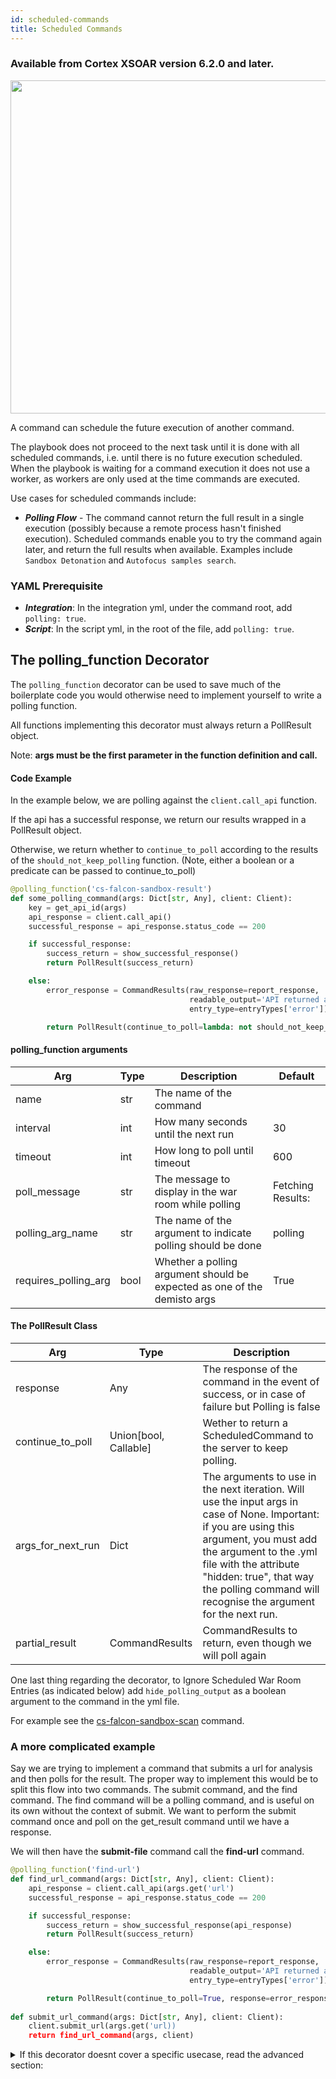 ```yaml
---
id: scheduled-commands
title: Scheduled Commands
---
```


### Available from Cortex XSOAR version 6.2.0 and later.

<img width="533" src="/doc_imgs/integrations/polling-command.png"></img>

A command can schedule the future execution of another command.

The playbook does not proceed to the next task until it is done with all scheduled commands, i.e. until there is no future execution scheduled.
When the playbook is waiting for a command execution it does not use a worker, as workers are only used at the time commands are executed.

Use cases for scheduled commands include:
* ***Polling Flow*** - The command cannot return the full result in a single execution (possibly because a remote process hasn't finished execution). Scheduled commands enable you to try the command again later, and return the full results when available. Examples include `Sandbox Detonation` and `Autofocus samples search`.

### YAML Prerequisite
* ***Integration***: In the integration yml, under the command root, add `polling: true`.
* ***Script***: In the script yml, in the root of the file, add `polling: true`.

## The polling_function Decorator
The `polling_function` decorator can be used to save much of the boilerplate code you would otherwise need to implement yourself to write a polling function.

All functions implementing this decorator must always return a PollResult object.

Note: **args must be the first parameter in the function definition and call.**
#### Code Example
In the example below, we are polling against the `client.call_api` function. 

If the api has a successful response, we return our results wrapped in a PollResult object. 

Otherwise, we return whether to `continue_to_poll` according to the results of the `should_not_keep_polling` function. (Note, either a boolean or a predicate can be passed to continue_to_poll)
```python
@polling_function('cs-falcon-sandbox-result')
def some_polling_command(args: Dict[str, Any], client: Client):
    key = get_api_id(args)
    api_response = client.call_api()
    successful_response = api_response.status_code == 200

    if successful_response:
        success_return = show_successful_response()
        return PollResult(success_return)

    else:
        error_response = CommandResults(raw_response=report_response,
                                        readable_output='API returned an error',
                                        entry_type=entryTypes['error'])

        return PollResult(continue_to_poll=lambda: not should_not_keep_polling(client, key), response=error_response)
```

#### polling_function arguments

| Arg                  | Type | Description                                                              | Default           |
|----------------------|------|--------------------------------------------------------------------------|-------------------|
| name                 | str  | The name of the command                                                  |                   |
| interval             | int  | How many seconds until the next run                                      | 30                |
| timeout              | int  | How long to poll until timeout                                           | 600               |
| poll_message         | str  | The message to display in the war room while polling                     | Fetching Results: |
| polling_arg_name     | str  | The name of the argument to indicate polling should be done              | polling           |
| requires_polling_arg | bool | Whether a polling argument should be expected as one of the demisto args | True              |


#### The PollResult Class
 
| Arg               | Type                  | Description                                                                                     |
|-------------------|-----------------------|-------------------------------------------------------------------------------------------------|
| response          | Any                   | The response of the command in the event of success, or in case of failure but Polling is false |
| continue_to_poll  | Union[bool, Callable] | Wether to return a ScheduledCommand to the server to keep polling.                              |
| args_for_next_run | Dict                  | The arguments to use in the next iteration. Will use the input args in case of None. Important: if you are using this argument, you must add the argument to the .yml file with the attribute "hidden: true", that way the polling command will recognise the argument for the next run.        |
| partial_result    | CommandResults        | CommandResults to return, even though we will poll again                                        |

One last thing regarding the decorator, to Ignore Scheduled War Room Entries (as indicated below) add `hide_polling_output` as a boolean argument to the command in the yml file. 

For example see the [cs-falcon-sandbox-scan](https://github.com/demisto/content/blob/849fee1dfe10907158e5c307dd367284accee2a0/Packs/CrowdStrikeFalconSandbox/Integrations/CrowdStrikeFalconSandboxV2/CrowdStrikeFalconSandboxV2.yml#L65) command.

### A more complicated example

Say we are trying to implement a command that submits a url for analysis and then polls for the result.  The proper way to implement this would be to split this flow into two commands. The submit command, and the find command. The find command will be a polling command, and is useful on its own without the context of submit. We want to perform the submit command once and poll on the get_result command until we have a response.

We will then have the **submit-file** command call the **find-url** command.

```python
@polling_function('find-url')
def find_url_command(args: Dict[str, Any], client: Client):
    api_response = client.call_api(args.get('url')
    successful_response = api_response.status_code == 200

    if successful_response:
        success_return = show_successful_response(api_response)
        return PollResult(success_return)

    else:
        error_response = CommandResults(raw_response=report_response,
                                        readable_output='API returned an error',
                                        entry_type=entryTypes['error'])

        return PollResult(continue_to_poll=True, response=error_response)
        
def submit_url_command(args: Dict[str, Any], client: Client):
    client.submit_url(args.get('url))
    return find_url_command(args, client)
```


<details>
    <summary>If this decorator doesnt cover a specific usecase, read the advanced section: </summary>

### ScheduledCommand Class
`ScheduledCommand` is an optional class that enables scheduling commands via the command results.

| Arg               | Type   | Description                                                                                                                                                                                |
|-------------------|--------|--------------------------------------------------------------------------------------------------------------------------------------------------------------------------------------------|
| command                        | str    | The command that runs after `next_run_in_seconds` has passed.
| next_run_in_seconds            | int    | How long to wait before executing the command.
| args (optional)                | dict   | Arguments to use when executing the command.
| timeout_in_seconds (optional)  | int    | Number of seconds until the polling sequence timeouts.

When provided to [CommandResults](./code-conventions#commandresults) it transforms the result into a ***schedule result***.
After the `next_run_in_seconds` delay, the command will be executed.
The scheduled command can return another ***schedule result***, that schedules another scheduled command and so on.

The interval between each run is determined by `next_run_in_seconds`, however it will never be less than 10 seconds.

The schedule sequence completes when any one of three terminating actions occur:

1. ***Done*** - The integration finishes a schedule sequence by **not returning** a schedule result. Otherwise, the sequence continues as long as a schedule result is returned. 
2. ***Error*** - The schedule sequence finishes with an error when a command in the sequence returns an error result.
3. ***Timeout (automatically handled)*** - The schedule sequence finishes execution with a timeout error when the timeout is reached. Cortex XSOAR will return the timeout error entry automatically.

#### How to Ignore Scheduled War Room Entries
You can prevent printing the `Scheduled Entries` to the War Room when there is no output. However, this is possible only for entries that are subsequent to the first entry, since the first entry is expected to provide context about the expected final result. In other words, the first entry is always expected to have a result, but the entries that come after it may be empty until a non-scheduled result is returned.

It makes sense to prevent printing to the War Room until the final result is available, since the `schedule` icon provides the scheduling context via its tooltip
.
To prevent War Room entries while using a `ScheduledCommand`, return a `CommandResults` with just a `scheduled_command`. For example:
```python
return_results(CommandResults(scheduled_command=scheduled_command))
```

#### Code Example
In the example below, if the `status` is not `complete` then a result with `scheduled_command` is returned. After `interval_in_seconds` seconds (60 by default), the result schedules a poll for the search status and result. This is done in the next run as well, and repeats until the status is complete.

```python
def run_polling_command(args: dict, cmd: str, search_function: Callable, results_function: Callable):
    interval_in_secs = int(args.get('interval_in_seconds', 60))
    if 'af_cookie' not in args:
        # create new search
        command_results = search_function(args)
        outputs = command_results.outputs
        af_cookie = outputs.get('AFCookie')
        if outputs.get('Status') != 'complete':
            polling_args = {
                'af_cookie': af_cookie,
                'interval_in_seconds': interval_in_secs,
                'polling': True,
                **args
            }
            scheduled_command = ScheduledCommand(
                command=cmd,
                next_run_in_seconds=interval_in_secs,
                args=polling_args,
                timeout_in_seconds=600)
            command_results.scheduled_command = scheduled_command
            return command_results
        else:
            # continue to look for search results
            args['af_cookie'] = af_cookie
    # get search status
    command_results, status = results_function(args)
    if status != 'complete':
        # schedule next poll
        polling_args = {
            'af_cookie': args.get('af_cookie'),
            'interval_in_seconds': interval_in_secs,
            'polling': True,
            **args
        }
        scheduled_command = ScheduledCommand(
            command=cmd,
            next_run_in_seconds=interval_in_secs,
            args=polling_args,
            timeout_in_seconds=600)

        # result with scheduled_command only - no update to the war room
        command_results = CommandResults(scheduled_command=scheduled_command)
    return command_results
```

### How to use with demisto.executeCommand
When using `demisto.executeCommand()` a command or a script that returns schedule result **will not schedule** a command execution. However, its result will contain the schedule metadata.

It's recommended to create a new result with `ScheduledCommand` class to schedule a future script execution.

**Advanced users** can extract the schedule metadata, and use it when scheduling the future script execution.
The schedule metadata fields are: `PollingCommand`, `NextRun`, `Timeout` `PollingArgs` (for reference see: [demisto.results](./code-conventions#deprecated---demistoresults)).

#### Code Example
Given the command `autofocus-search-samples`, that may return a ***schedule result*** (if it has `Metadata.polling` in its fields, and `af_cookie` in its `Contents`), or a non-scheduled result, the wrapping script `AutoFocusSearchScript` can handle it like so:
```python
args = demisto.args()
samples_result = demisto.executeCommand('autofocus-search-samples', **args)
script_results = []
if samples_result and not isError(samples_result[0]):
    if demisto.get(samples_result[0], 'Metadata.polling'):  # result has polling metadata
        # extract the af_cookie from the results
        af_cookie = demisto.get(samples_result[0], 'Contents.AFCookie')
        if not af_cookie:
            raise ValueError('af_cookie is missing from schedule result.')
        schedule_args = {
            'af_cookie': af_cookie,
            'polling': True
        }
        schedule_command = 'AutoFocusSearchScript'
        # take the timeout and next_run from the polling fields
        schedule_timeout = demisto.get(samples_result[0], 'Timeout')
        schedule_next_run = demisto.get(samples_result[0], 'NextRun')
        scheduled_command = ScheduledCommand(
            command=schedule_command,
            next_run_in_seconds=int(schedule_next_run),
            args=schedule_args,
            timeout_in_seconds=int(schedule_timeout)
        )
        readable_output = "Autofocus search created successfully."
        script_results.append(CommandResults(
            readable_output=readable_output,
            scheduled_command=scheduled_command
        ))
    else:
        readable_output = "Autofocus search is done, see result below."
        script_results.append(CommandResults(readable_output=readable_output))
        script_results.extend(samples_result)
return_results(script_results)
```
</details>
